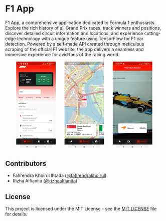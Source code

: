 # F1 App

F1 App, a comprehensive application dedicated to Formula 1 enthusiasts. Explore the rich history of all Grand Prix races, track winners and positions, discover detailed circuit information and locations, and experience cutting-edge technology with a unique feature using TensorFlow for F1 car detection. Powered by a self-made API created through meticulous scraping of the official F1 website, the app delivers a seamless and immersive experience for avid fans of the racing world.

<p align="center">
	<img src="assets/images/f1_home.jpg" width="25%"> &nbsp; &nbsp; &nbsp;
	<img src="assets/images/f1_maps.jpg" width="25%"> &nbsp; &nbsp; &nbsp;
	<img src="assets/images/f1_ml.jpg" width="25%">
</p>

## Contributors

- Fahrendra Khoirul Ihtada ([@fahrendrakhoirul](https://github.com/FahrendraKhoirul))
- Rizha Alfianita ([@rizhaalfianita](https://github.com/rizhaalfianita))


## License

This project is licensed under the MIT License - see the [MIT LICENSE](https://choosealicense.com/licenses/mit/) file for details.
